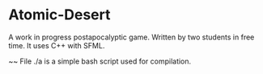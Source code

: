 # Atomic-Desert

A work in progress postapocalyptic game. Written by two students in free time. It uses C++ with SFML.

~~
File ./a is a simple bash script used for compilation.
